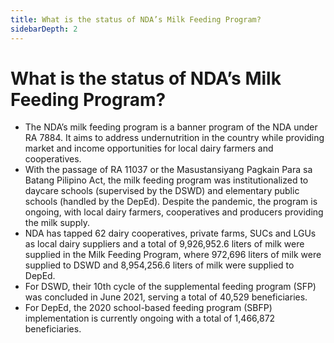 ```yaml
---
title: What is the status of NDA’s Milk Feeding Program?
sidebarDepth: 2
---
```


# What is the status of NDA’s Milk Feeding Program?


 - The NDA’s milk feeding program is a banner program of the NDA under RA 7884. It aims to address undernutrition in the country while providing market and income opportunities for local dairy farmers and cooperatives.
 - With the passage of RA 11037 or the Masustansiyang Pagkain Para sa Batang Pilipino Act, the milk feeding program was institutionalized to daycare schools (supervised by the DSWD) and elementary public schools (handled by the DepEd). Despite the pandemic, the program is ongoing, with local dairy farmers, cooperatives and producers providing the milk supply.
 - NDA has tapped 62 dairy cooperatives, private farms, SUCs and LGUs as local dairy suppliers and a total of 9,926,952.6 liters of milk were supplied in the Milk Feeding Program, where 972,696 liters of milk were supplied to DSWD and 8,954,256.6 liters of milk were supplied to DepEd.
 - For DSWD, their 10th cycle of the supplemental feeding program (SFP) was  concluded in June 2021, serving a total of 40,529 beneficiaries.
 - For DepEd, the 2020 school-based feeding program (SBFP) implementation is currently ongoing with a total of 1,466,872 beneficiaries.
